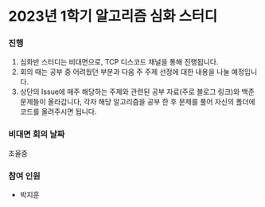 # 2023년 1학기 알고리즘 심화 스터디

### 진행

1. 심화반 스터디는 비대면으로, TCP 디스코드 채널을 통해 진행됩니다.  
1. 회의 때는 공부 중 어려웠던 부분과 다음 주 주제 선정에 대한 내용을 나눌 예정입니다.
1. 상단의 Issue에 매주 해당하는 주제와 관련된 공부 자료(주로 블로그 링크)와 백준 문제들이 올라갑니다, 각자 해당 알고리즘을 공부 한 후 문제를 풀어 자신의 폴더에 코드를 올려주시면 됩니다. 
 
 
### 비대면 회의 날짜

조율중  

### 참여 인원

- 박지훈
